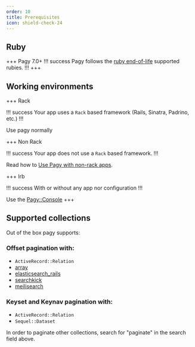 ```yaml
---
order: 10
title: Prerequisites
icon: shield-check-24
---
```


## Ruby

+++ Pagy 7.0+
!!! success
Pagy follows the [ruby end-of-life](https://endoflife.date/ruby) supported rubies.
!!!
+++

## Working environments

+++ Rack

!!! success
Your app uses a `Rack` based framework (Rails, Sinatra, Padrino, etc.)
!!!

Use pagy normally

+++ Non Rack

!!! success
Your app does not use a `Rack` based framework.
!!!

Read how to [Use Pagy with non-rack apps](how-to.md#use-pagy-with-a-non-rack-app).

+++ Irb

!!! success
With or without any app nor configuration
!!!

Use the [Pagy::Console](api/console.md)
+++

## Supported collections

Out of the box pagy supports:

### Offset pagination with:

- `ActiveRecord::Relation`
- [array](extras/array.md)
- [elasticsearch_rails](extras/elasticsearch_rails.md)
- [searchkick](extras/searchkick.md)
- [meilisearch](extras/meilisearch.md)

### Keyset and Keynav pagination with:

- `ActiveRecord::Relation`
- `Sequel::Dataset`

In order to paginate other collections, search for "paginate" in the search field above.
